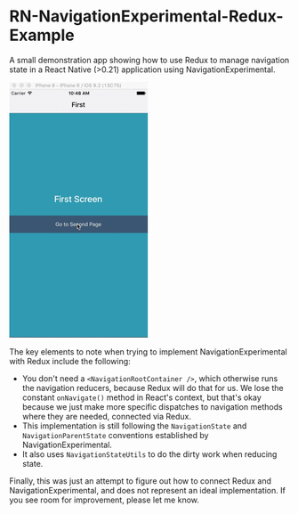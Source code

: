 # RN-NavigationExperimental-Redux-Example

A small demonstration app showing how to use Redux to manage navigation state in a React Native (>0.21) application using NavigationExperimental.

![Screencast of flipping through a few different screes](rn-ne-redux-demo.gif?raw=true "Screencast of functionality")

The key elements to note when trying to implement NavigationExperimental with Redux include the following:
* You don't need a `<NavigationRootContainer />`, which otherwise runs the navigation reducers, because Redux will do that for us. We lose the constant `onNavigate()` method in React's context, but that's okay because we just make more specific dispatches to navigation methods where they are needed, connected via Redux.
* This implementation is still following the `NavigationState` and `NavigationParentState` conventions established by NavigationExperimental.
* It also uses `NavigationStateUtils` to do the dirty work when reducing state.

Finally, this was just an attempt to figure out how to connect Redux and NavigationExperimental, and does not represent an ideal implementation. If you see room for improvement, please let me know.
